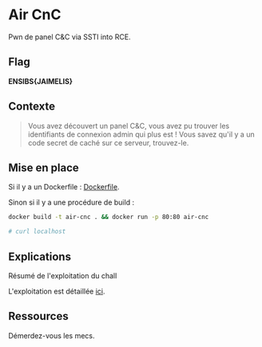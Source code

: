 # Air CnC

Pwn de panel C&C via SSTI into RCE.

## Flag

__ENSIBS{JAIMELIS}__

## Contexte
> Vous avez découvert un panel C&C, vous avez pu trouver les identifiants de connexion admin qui plus est ! Vous savez qu'il y a un code secret de caché sur ce serveur, trouvez-le.

## Mise en place

Si il y a un Dockerfile : [Dockerfile](Dockerfile).

Sinon si il y a une procédure de build :
```bash
docker build -t air-cnc . && docker run -p 80:80 air-cnc

# curl localhost
```

## Explications

Résumé de l'exploitation du chall

L'exploitation est détaillée [ici](writeup.md).

## Ressources

Démerdez-vous les mecs.
